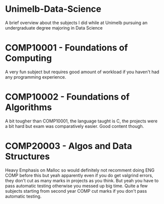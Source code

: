 # Unimelb-Data-Science
A brief overview about the subjects I did while at Unimelb pursuing an undergraduate degree majoring in Data Science

<h1>COMP10001 - Foundations of Computing</h1>

A very fun subject but requires good amount of workload if you haven't had any programming experience.

<h1>COMP10002 - Foundations of Algorithms</h1>

A bit tougher than COMP10001, the language taught is C, the projects were a bit hard but exam was comparatively easier. Good content though.

<h1>COMP20003 - Algos and Data Structures</h1>

Heavy Emphasis on Malloc so would definitely not recomment doing ENG COMP before this but yeah apparently even if you do get valgrind errors, they don't cut as many marks in projects as you think. But yeah you have to pass automatic testing otherwise you messed up big time. Quite a few subjects starting from second year COMP cut marks if you don't pass automatic testing.
